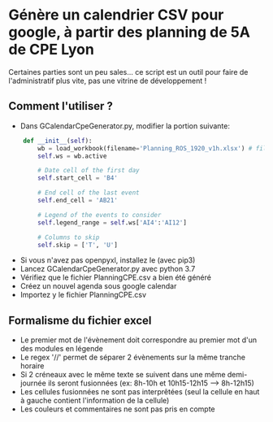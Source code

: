 # Génère un calendrier CSV pour google, à partir des planning de 5A de CPE Lyon		

Certaines parties sont un peu sales... ce script est un outil pour faire de l'administratif plus vite, pas une vitrine de développement !

## Comment l'utiliser ?
- Dans GCalendarCpeGenerator.py, modifier la portion suivante:
```python
    def __init__(self):
        wb = load_workbook(filename='Planning_ROS_1920_v1h.xlsx') # file to open
        self.ws = wb.active

        # Date cell of the first day
        self.start_cell = 'B4'

        # End cell of the last event
        self.end_cell = 'AB21'

        # Legend of the events to consider
        self.legend_range = self.ws['AI4':'AI12']

        # Columns to skip
        self.skip = ['T', 'U']

```
- Si vous n'avez pas openpyxl, installez le (avec pip3)
- Lancez GCalendarCpeGenerator.py avec python 3.7 
- Vérifiez que le fichier PlanningCPE.csv a bien été généré
- Créez un nouvel agenda sous google calendar
- Importez y le fichier PlanningCPE.csv 


## Formalisme du fichier excel
- Le premier mot de l'évènement doit correspondre au premier mot d'un des modules en légende
- Le regex '//' permet de séparer 2 évènements sur la même tranche horaire
- Si 2 créneaux avec le même texte se suivent dans une même demi-journée ils seront fusionnées (ex: 8h-10h et 10h15-12h15 --> 8h-12h15)
- Les cellules fusionnées ne sont pas interprêtées (seul la cellule en haut à gauche contient l'information de la cellule)
- Les couleurs et commentaires ne sont pas pris en compte



